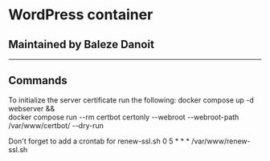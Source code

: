 # WordPress container

## Maintained by Baleze Danoit

---

## Commands

To initialize the server certificate run the following:
docker compose up -d webserver && \
docker compose run --rm certbot certonly --webroot --webroot-path /var/www/certbot/ --dry-run

Don't forget to add a crontab for renew-ssl.sh
0 5 * * * /var/www/renew-ssl.sh
